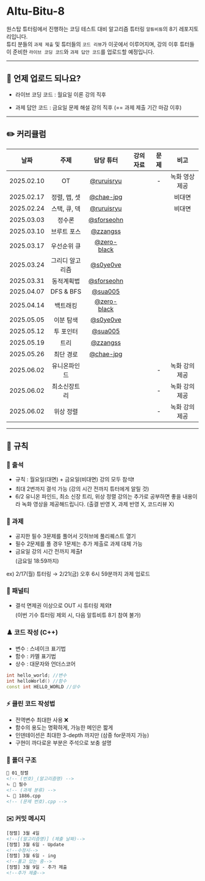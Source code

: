 # Altu-Bitu-8

원스탑 튜터링에서 진행하는 코딩 테스트 대비 알고리즘 튜터링 `알튜비튜`의 8기 레포지토리입니다.  
튜티 분들의 `과제 제출` 및 튜터들의 `코드 리뷰`가 이곳에서 이루어지며, 강의 이후 튜터들이 준비한 `라이브 코딩 코드`와 `과제 답안 코드`를 업로드할 예정입니다.

---

## 📅 언제 업로드 되나요?

-   라이브 코딩 코드 : 월요일 이론 강의 직후

-   과제 답안 코드 : 금요일 문제 해설 강의 직후 (== 과제 제출 기간 마감 이후)

---

## ✏️ 커리큘럼

| 날짜 | 주제 | 담당 튜터 |                                                                                                         강의 자료                                                                                                          |                                                             문제                                                              |       비고       |
| :-: | :-: | :-: |:----------------------------------------------------------------------------------------------------------------------------------------------------------------------------------------------------------------------:|:---------------------------------------------------------------------------------------------------------------------------:|:--------------:|
| 2025.02.10 |       OT        | [@ruruisryu](https://github.com/ruruisryu)  |                                                                                                                                             |                                                              -                                                              |    녹화 영상 제공    |
| 2025.02.17 |  정렬, 맵, 셋   | [@chae-jpg](https://github.com/chae-jpg) |                                                                                 |                 |      비대면       |
| 2025.02.24 |  스택, 큐, 덱   | [@ruruisryu](https://github.com/ruruisryu)   |                                                                                 |                |      비대면       |
| 2025.03.03 |     정수론      | [@sforseohn](https://github.com/sforseohn)  |                                                                                          |              
| 2025.03.10 |   브루트 포스   | [@zzangss](https://github.com/zzangss)  |  |        |              |
| 2025.03.17 |   우선순위 큐   |  [@zero-black](https://github.com/zero-black) |                                                                |        |  |
| 2025.03.24 | 그리디 알고리즘 | [@s0ye0ve](https://github.com/s0ye0ve) |  |  |           |
| 2025.03.31 |    동적계획법    | [@sforseohn](https://github.com/sforseohn) |                                                                         |            |  |
| 2025.04.07 |     DFS & BFS    | [@sua005](https://github.com/sua005)  |                                                                                                           |                                                                                                                          |             |
| 2025.04.14 |     백트래킹     | [@zero-black](https://github.com/zero-black)  |                                                                                                                                                                                                                      |                                                                                                                            |              |
| 2025.05.05 |     이분 탐색    | [@s0ye0ve](https://github.com/s0ye0ve) |                                                                                                                                                                                                                     |                                                                                                                        |              |
| 2025.05.12 |    투 포인터    | [@sua005](https://github.com/sua005)  |                                                                                                                                                                                                                        |                                                                                                                             |             |
| 2025.05.19 |  트리  | [@zzangss](https://github.com/zzangss)  |                                                                                                                                                                                                                     |                                                                                                                          |        |
| 2025.05.26 |    최단 경로    | [@chae-jpg](https://github.com/chae-jpg) |                                                                                                                                                                                                                        |                                                                                                                             |      |
| 2025.06.02 |   유니온파인드  | |                                                                                                                                                                                                                        |                                                              -                                                              |    녹화 강의 제공    |
| 2025.06.02 |  최소신장트리   |  |                                                                                                                                                                                                                        |                                                              -                                                              |    녹화 강의 제공    |
| 2025.06.02 |    위상 정렬    |  |                                                                                                                                                                                                                        |                                                              -                                                              |    녹화 강의 제공    |

---

## 🤙 규칙

### 🎉 출석

-   규칙 : 월요일(대면) + 금요일(비대면) 강의 모두 참석❗
-   최대 2번까지 결석 가능 (강의 시간 전까지 튜터에게 알릴 것) 
-   6/2 유니온 파인드, 최소 신장 트리, 위상 정렬 강의는 추가로 공부하면 좋을 내용이라 녹화 영상을 제공해드립니다. (출결 반영 X, 과제 반영 X, 코드리뷰 X)

### 🎉 과제

-   공지한 필수 3문제를 풀어서 깃허브에 풀리퀘스트 열기
-   필수 2문제를 풀 경우 1문제는 추가 제출로 과제 대체 가능
-   금요일 강의 시간 전까지 제출❗  
    (금요일 18:59까지)

ex) 2/17(월) 튜터링 → 2/21(금) 오후 6시 59분까지 과제 업로드

### 📌 패널티

-   결석 면제권 이상으로 OUT 시 튜터링 제외❗  
    (이번 기수 튜터링 제외 시, 다음 알튜비튜 8기 참여 불가)

### ♟️ 코드 작성 (C++)

-   변수 : 스네이크 표기법
-   함수 : 카멜 표기법
-   상수 : 대문자와 언더스코어

```cpp
int hello_world; //변수
int helloWorld() //함수
const int HELLO_WORLD //상수
```

### ⚡ 클린 코드 작성법

-   전역변수 최대한 사용 ❌
-   함수의 용도는 명확하게, 가능한 메인은 짧게
-   인덴테이션은 최대한 3-depth 까지만 (삼중 for문까지 가능)
-   구현이 까다로운 부분은 주석으로 보충 설명

### 📁 폴더 구조

```html
📁 01_정렬
<!-- (번호)_(알고리즘명) -->
ㄴ 📁 필수
<!-- (과제 분류) -->
ㄴ 📄 1886.cpp
<!-- (문제 번호).cpp -->
```

### ✉️ 커밋 메시지

```html
[정렬] 3월 4일
<!--[(알고리즘명)] (제출 날짜)-->
[정렬] 3월 6일 - Update
<!--수정시-->
[정렬] 3월 6일 - ing
<!--풀고 있는 중-->
[정렬] 3월 9일 - 추가 제출
<!--추가 제출-->
```

